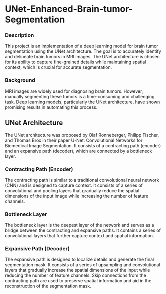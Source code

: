 # UNet-Enhanced-Brain-tumor-Segmentation
### Description

This project is an implementation of a deep learning model for brain tumor segmentation using the UNet architecture. The goal is to accurately identify and delineate brain tumors in MRI images. The UNet architecture is chosen for its ability to capture fine-grained details while maintaining spatial context, which is crucial for accurate segmentation.

### Background
MRI images are widely used for diagnosing brain tumors. However, manually segmenting these tumors is a time-consuming and challenging task. Deep learning models, particularly the UNet architecture, have shown promising results in automating this process.

## UNet Architecture

The UNet architecture was proposed by Olaf Ronneberger, Philipp Fischer, and Thomas Brox in their paper U-Net: Convolutional Networks for Biomedical Image Segmentation. It consists of a contracting path (encoder) and an expansive path (decoder), which are connected by a bottleneck layer.

### Contracting Path (Encoder)
The contracting path is similar to a traditional convolutional neural network (CNN) and is designed to capture context. It consists of a series of convolutional and pooling layers that gradually reduce the spatial dimensions of the input image while increasing the number of feature channels.

### Bottleneck Layer
The bottleneck layer is the deepest layer of the network and serves as a bridge between the contracting and expansive paths. It contains a series of convolutional layers that further capture context and spatial information.

### Expansive Path (Decoder)
The expansive path is designed to localize details and generate the final segmentation mask. It consists of a series of upsampling and convolutional layers that gradually increase the spatial dimensions of the input while reducing the number of feature channels. Skip connections from the contracting path are used to preserve spatial information and aid in the reconstruction of the segmentation mask.


